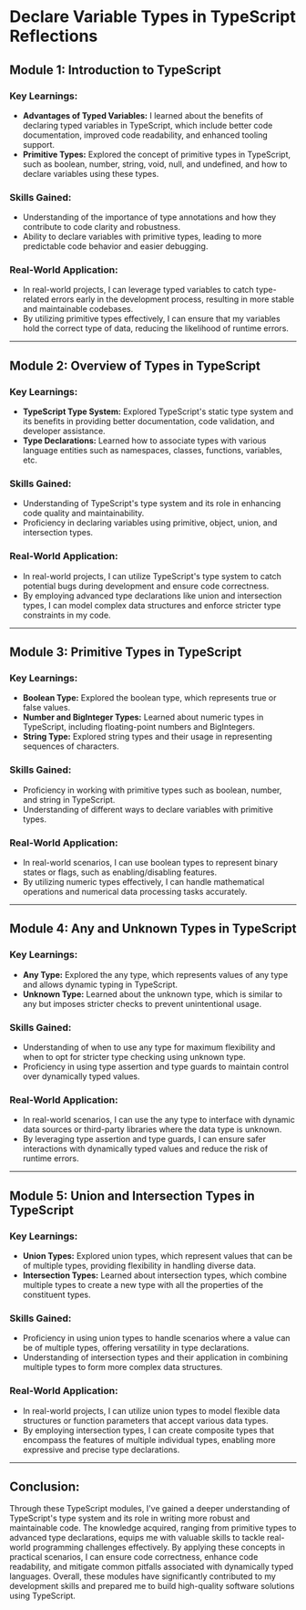 # Declare Variable Types in TypeScript Reflections

## Module 1: Introduction to TypeScript

### Key Learnings:
- **Advantages of Typed Variables:** I learned about the benefits of declaring typed variables in TypeScript, which include better code documentation, improved code readability, and enhanced tooling support.
- **Primitive Types:** Explored the concept of primitive types in TypeScript, such as boolean, number, string, void, null, and undefined, and how to declare variables using these types.

### Skills Gained:
- Understanding of the importance of type annotations and how they contribute to code clarity and robustness.
- Ability to declare variables with primitive types, leading to more predictable code behavior and easier debugging.

### Real-World Application:
- In real-world projects, I can leverage typed variables to catch type-related errors early in the development process, resulting in more stable and maintainable codebases.
- By utilizing primitive types effectively, I can ensure that my variables hold the correct type of data, reducing the likelihood of runtime errors.

---

## Module 2: Overview of Types in TypeScript

### Key Learnings:
- **TypeScript Type System:** Explored TypeScript's static type system and its benefits in providing better documentation, code validation, and developer assistance.
- **Type Declarations:** Learned how to associate types with various language entities such as namespaces, classes, functions, variables, etc.

### Skills Gained:
- Understanding of TypeScript's type system and its role in enhancing code quality and maintainability.
- Proficiency in declaring variables using primitive, object, union, and intersection types.

### Real-World Application:
- In real-world projects, I can utilize TypeScript's type system to catch potential bugs during development and ensure code correctness.
- By employing advanced type declarations like union and intersection types, I can model complex data structures and enforce stricter type constraints in my code.

---

## Module 3: Primitive Types in TypeScript

### Key Learnings:
- **Boolean Type:** Explored the boolean type, which represents true or false values.
- **Number and BigInteger Types:** Learned about numeric types in TypeScript, including floating-point numbers and BigIntegers.
- **String Type:** Explored string types and their usage in representing sequences of characters.

### Skills Gained:
- Proficiency in working with primitive types such as boolean, number, and string in TypeScript.
- Understanding of different ways to declare variables with primitive types.

### Real-World Application:
- In real-world scenarios, I can use boolean types to represent binary states or flags, such as enabling/disabling features.
- By utilizing numeric types effectively, I can handle mathematical operations and numerical data processing tasks accurately.

---

## Module 4: Any and Unknown Types in TypeScript

### Key Learnings:
- **Any Type:** Explored the any type, which represents values of any type and allows dynamic typing in TypeScript.
- **Unknown Type:** Learned about the unknown type, which is similar to any but imposes stricter checks to prevent unintentional usage.

### Skills Gained:
- Understanding of when to use any type for maximum flexibility and when to opt for stricter type checking using unknown type.
- Proficiency in using type assertion and type guards to maintain control over dynamically typed values.

### Real-World Application:
- In real-world scenarios, I can use the any type to interface with dynamic data sources or third-party libraries where the data type is unknown.
- By leveraging type assertion and type guards, I can ensure safer interactions with dynamically typed values and reduce the risk of runtime errors.

---

## Module 5: Union and Intersection Types in TypeScript

### Key Learnings:
- **Union Types:** Explored union types, which represent values that can be of multiple types, providing flexibility in handling diverse data.
- **Intersection Types:** Learned about intersection types, which combine multiple types to create a new type with all the properties of the constituent types.

### Skills Gained:
- Proficiency in using union types to handle scenarios where a value can be of multiple types, offering versatility in type declarations.
- Understanding of intersection types and their application in combining multiple types to form more complex data structures.

### Real-World Application:
- In real-world projects, I can utilize union types to model flexible data structures or function parameters that accept various data types.
- By employing intersection types, I can create composite types that encompass the features of multiple individual types, enabling more expressive and precise type declarations.

---

## Conclusion:

Through these TypeScript modules, I've gained a deeper understanding of TypeScript's type system and its role in writing more robust and maintainable code. The knowledge acquired, ranging from primitive types to advanced type declarations, equips me with valuable skills to tackle real-world programming challenges effectively. By applying these concepts in practical scenarios, I can ensure code correctness, enhance code readability, and mitigate common pitfalls associated with dynamically typed languages. Overall, these modules have significantly contributed to my development skills and prepared me to build high-quality software solutions using TypeScript.
